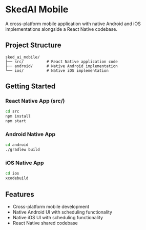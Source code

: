 # SkedAI Mobile

A cross-platform mobile application with native Android and iOS implementations alongside a React Native codebase.

## Project Structure

```
sked_ai_mobile/
├── src/          # React Native application code
├── android/      # Native Android implementation
└── ios/          # Native iOS implementation
```

## Getting Started

### React Native App (src/)
```bash
cd src
npm install
npm start
```

### Android Native App
```bash
cd android
./gradlew build
```

### iOS Native App
```bash
cd ios
xcodebuild
```

## Features

- Cross-platform mobile development
- Native Android UI with scheduling functionality
- Native iOS UI with scheduling functionality
- React Native shared codebase